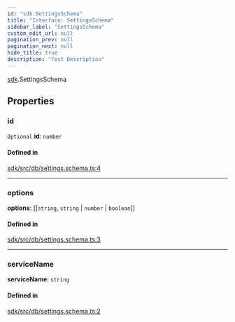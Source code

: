 ```yaml
---
id: "sdk.SettingsSchema"
title: "Interface: SettingsSchema"
sidebar_label: "SettingsSchema"
custom_edit_url: null
pagination_prev: null
pagination_next: null
hide_title: true
description: "Test Description"
---
```


[sdk](../namespaces/sdk.md).SettingsSchema

## Properties

### id

 `Optional` **id**: `number`

#### Defined in

[sdk/src/db/settings.schema.ts:4](https://github.com/AKASHAorg/akasha-core/blob/978d02d1/sdk/src/db/settings.schema.ts#L4)

___

### options

 **options**: [[`string`, `string` \| `number` \| `boolean`]]

#### Defined in

[sdk/src/db/settings.schema.ts:3](https://github.com/AKASHAorg/akasha-core/blob/978d02d1/sdk/src/db/settings.schema.ts#L3)

___

### serviceName

 **serviceName**: `string`

#### Defined in

[sdk/src/db/settings.schema.ts:2](https://github.com/AKASHAorg/akasha-core/blob/978d02d1/sdk/src/db/settings.schema.ts#L2)
